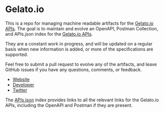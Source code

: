 # Gelato.ioThis is a repo for managing machine readable artifacts for the [Gelato.io APIs](https://gelato.io/). The goal is to maintain and evolve an OpenAPI, Postman Collection, and APIs.json index for the [Gelato.io APIs](https://gelato.io/).They are a constant work in progress, and will be updated on a regular basis when new information is added, or more of the specifications are supported.Feel free to submit a pull request to evolve any of the artifacts, and leave GitHub issues if you have any questions, comments, or feedback.- [Website](https://gelato.io/)- [Developer](https://gelato.io/)- [Twitter](https://twitter.com/gelatodocs)The [APIs.json](https://github.com/api-evangelist/gelato-io/blob/master/apis.json) index provides links to all the relevant links for the Gelato.io APIs, including the OpenAPI and Postman if they are present.